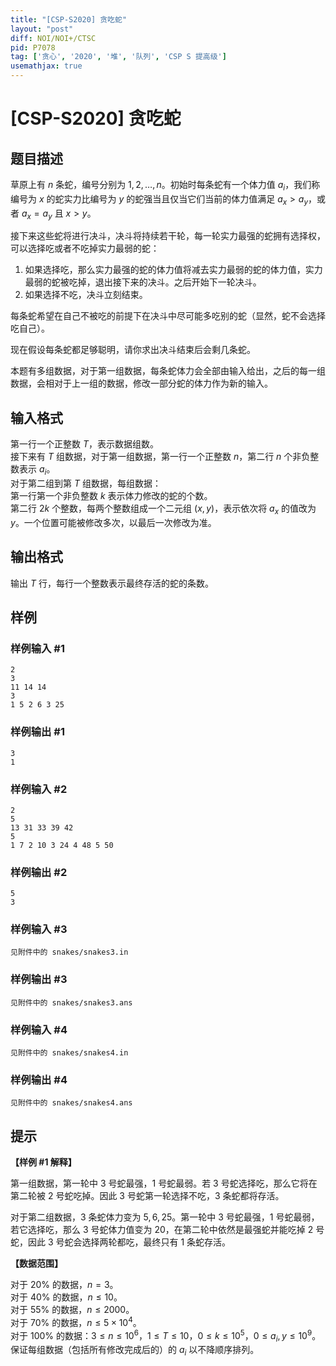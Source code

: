 ```yaml
---
title: "[CSP-S2020] 贪吃蛇"
layout: "post"
diff: NOI/NOI+/CTSC
pid: P7078
tag: ['贪心', '2020', '堆', '队列', 'CSP S 提高级']
usemathjax: true
---
```


# [CSP-S2020] 贪吃蛇
## 题目描述

草原上有 $n$ 条蛇，编号分别为 $1, 2, \ldots , n$。初始时每条蛇有一个体力值 $a_i$，我们称编号为 $x$ 的蛇实力比编号为 $y$ 的蛇强当且仅当它们当前的体力值满足 $a_x > a_y$，或者 $a_x = a_y$ 且 $x > y$。

接下来这些蛇将进行决斗，决斗将持续若干轮，每一轮实力最强的蛇拥有选择权，可以选择吃或者不吃掉实力最弱的蛇：

1. 如果选择吃，那么实力最强的蛇的体力值将减去实力最弱的蛇的体力值，实力最弱的蛇被吃掉，退出接下来的决斗。之后开始下一轮决斗。
2. 如果选择不吃，决斗立刻结束。

每条蛇希望在自己不被吃的前提下在决斗中尽可能多吃别的蛇（显然，蛇不会选择吃自己）。

现在假设每条蛇都足够聪明，请你求出决斗结束后会剩几条蛇。

本题有多组数据，对于第一组数据，每条蛇体力会全部由输入给出，之后的每一组数据，会相对于上一组的数据，修改一部分蛇的体力作为新的输入。
## 输入格式

第一行一个正整数 $T$，表示数据组数。  
接下来有 $T$ 组数据，对于第一组数据，第一行一个正整数 $n$，第二行 $n$ 个非负整数表示 $a_i$。  
对于第二组到第 $T$ 组数据，每组数据：  
第一行第一个非负整数 $k$ 表示体力修改的蛇的个数。  
第二行 $2k$ 个整数，每两个整数组成一个二元组 $(x,y)$，表示依次将 $a_x$ 的值改为 $y$。一个位置可能被修改多次，以最后一次修改为准。
## 输出格式

输出 $T$ 行，每行一个整数表示最终存活的蛇的条数。
## 样例

### 样例输入 #1
```
2
3
11 14 14
3
1 5 2 6 3 25
```
### 样例输出 #1
```
3
1
```
### 样例输入 #2
```
2
5
13 31 33 39 42
5
1 7 2 10 3 24 4 48 5 50
```
### 样例输出 #2
```
5
3
```
### 样例输入 #3
```
见附件中的 snakes/snakes3.in
```
### 样例输出 #3
```
见附件中的 snakes/snakes3.ans
```
### 样例输入 #4
```
见附件中的 snakes/snakes4.in
```
### 样例输出 #4
```
见附件中的 snakes/snakes4.ans
```
## 提示

**【样例 #1 解释】**

第一组数据，第一轮中 $3$ 号蛇最强，$1$ 号蛇最弱。若 $3$ 号蛇选择吃，那么它将在第二轮被 $2$ 号蛇吃掉。因此 $3$ 号蛇第一轮选择不吃，$3$ 条蛇都将存活。

对于第二组数据，$3$ 条蛇体力变为 $5, 6, 25$。第一轮中 $3$ 号蛇最强，$1$ 号蛇最弱，若它选择吃，那么 $3$ 号蛇体力值变为 $20$，在第二轮中依然是最强蛇并能吃掉 $2$ 号蛇，因此 $3$ 号蛇会选择两轮都吃，最终只有 $1$ 条蛇存活。

**【数据范围】**

对于 $20 \%$ 的数据，$n = 3$。  
对于 $40 \%$ 的数据，$n \le 10$。  
对于 $55 \%$ 的数据，$n \le 2000$。  
对于 $70\%$ 的数据，$n \le 5 \times {10}^4$。  
对于 $100\%$ 的数据：$3 \le n \le {10}^6$，$1 \le T \le 10$，$0 \le k \le {10}^5$，$0 \le a_i, y \le 10^9$。保证每组数据（包括所有修改完成后的）的 $a_i$ 以不降顺序排列。
